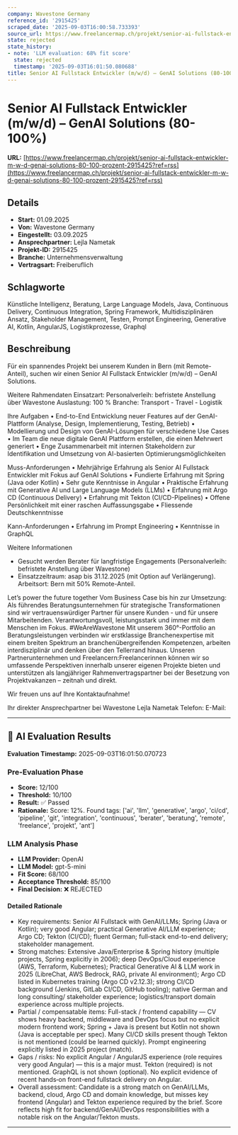 ```yaml
---
company: Wavestone Germany
reference_id: '2915425'
scraped_date: '2025-09-03T16:00:58.733393'
source_url: https://www.freelancermap.ch/projekt/senior-ai-fullstack-entwickler-m-w-d-genai-solutions-80-100-prozent-2915425?ref=rss
state: rejected
state_history:
- note: 'LLM evaluation: 68% fit score'
  state: rejected
  timestamp: '2025-09-03T16:01:50.080688'
title: Senior AI Fullstack Entwickler (m/w/d) – GenAI Solutions (80-100%)
---
```



# Senior AI Fullstack Entwickler (m/w/d) – GenAI Solutions (80-100%)
**URL:** [https://www.freelancermap.ch/projekt/senior-ai-fullstack-entwickler-m-w-d-genai-solutions-80-100-prozent-2915425?ref=rss](https://www.freelancermap.ch/projekt/senior-ai-fullstack-entwickler-m-w-d-genai-solutions-80-100-prozent-2915425?ref=rss)
## Details
- **Start:** 01.09.2025
- **Von:** Wavestone Germany
- **Eingestellt:** 03.09.2025
- **Ansprechpartner:** Lejla Nametak
- **Projekt-ID:** 2915425
- **Branche:** Unternehmensverwaltung
- **Vertragsart:** Freiberuflich

## Schlagworte
Künstliche Intelligenz, Beratung, Large Language Models, Java, Continuous Delivery, Continuous Integration, Spring Framework, Multidisziplinären Ansatz, Stakeholder Management, Testen, Prompt Engineering, Generative AI, Kotlin, AngularJS, Logistikprozesse, Graphql

## Beschreibung
Für ein spannendes Projekt bei unserem Kunden in Bern (mit Remote-Anteil), suchen wir einen Senior AI Fullstack Entwickler (m/w/d) – GenAI Solutions.

Weitere Rahmendaten
Einsatzart: Personalverleih: befristete Anstellung über Wavestone
Auslastung: 100 %
Branche: Transport - Travel - Logistik

Ihre Aufgaben
• End-to-End Entwicklung neuer Features auf der GenAI-Plattform (Analyse, Design, Implementierung, Testing, Betrieb)
• Modellierung und Design von GenAI-Lösungen für verschiedene Use Cases
• Im Team die neue digitale GenAI Plattform erstellen, die einen Mehrwert generiert
• Enge Zusammenarbeit mit internen Stakeholdern zur Identifikation und Umsetzung von AI-basierten Optimierungsmöglichkeiten

Muss-Anforderungen
• Mehrjährige Erfahrung als Senior AI Fullstack Entwickler mit Fokus auf GenAI Solutions
• Fundierte Erfahrung mit Spring (Java oder Kotlin)
• Sehr gute Kenntnisse in Angular
• Praktische Erfahrung mit Generative AI und Large Language Models (LLMs)
• Erfahrung mit Argo CD (Continuous Delivery)
• Erfahrung mit Tekton (CI/CD-Pipelines)
• Offene Persönlichkeit mit einer raschen Auffassungsgabe
• Fliessende Deutschkenntnisse

Kann-Anforderungen
• Erfahrung im Prompt Engineering
• Kenntnisse in GraphQL

Weitere Informationen
- Gesucht werden Berater für langfristige Engagements (Personalverleih: befristete Anstellung über Wavestone)
- Einsatzzeitraum: asap bis 31.12.2025 (mit Option auf Verlängerung). Arbeitsort: Bern mit 50% Remote-Anteil.

Let’s power the future together
Vom Business Case bis hin zur Umsetzung: Als führendes Beratungsunternehmen für strategische Transformationen sind wir vertrauenswürdiger Partner für unsere Kunden - und für unsere Mitarbeitenden. Verantwortungsvoll, leistungsstark und immer mit dem Menschen im Fokus. #WeAreWavestone
Mit unserem 360°-Portfolio an Beratungsleistungen verbinden wir erstklassige Branchenexpertise mit einem breiten Spektrum an branchenübergreifenden Kompetenzen, arbeiten interdisziplinär und denken über den Tellerrand hinaus. Unseren Partnerunternehmen und Freelancern:Freelancerinnen können wir so umfassende Perspektiven innerhalb unserer eigenen Projekte bieten und unterstützen als langjähriger Rahmenvertragspartner bei der Besetzung von Projektvakanzen – zeitnah und direkt.

Wir freuen uns auf Ihre Kontaktaufnahme!

Ihr direkter Ansprechpartner bei Wavestone
Lejla Nametak
Telefon:
E-Mail:

---

## 🤖 AI Evaluation Results

**Evaluation Timestamp:** 2025-09-03T16:01:50.070723

### Pre-Evaluation Phase
- **Score:** 12/100
- **Threshold:** 10/100
- **Result:** ✅ Passed
- **Rationale:** Score: 12%. Found tags: ['ai', 'llm', 'generative', 'argo', 'ci/cd', 'pipeline', 'git', 'integration', 'continuous', 'berater', 'beratung', 'remote', 'freelance', 'projekt', 'ant']

### LLM Analysis Phase
- **LLM Provider:** OpenAI
- **LLM Model:** gpt-5-mini
- **Fit Score:** 68/100
- **Acceptance Threshold:** 85/100
- **Final Decision:** ❌ REJECTED

#### Detailed Rationale
- Key requirements: Senior AI Fullstack with GenAI/LLMs; Spring (Java or Kotlin); very good Angular; practical Generative AI/LLM experience; Argo CD; Tekton (CI/CD); fluent German; full‑stack end-to-end delivery; stakeholder management.  
- Strong matches: Extensive Java/Enterprise & Spring history (multiple projects, Spring explicitly in 2006); deep DevOps/Cloud experience (AWS, Terraform, Kubernetes); Practical Generative AI & LLM work in 2025 (LibreChat, AWS Bedrock, RAG, private AI environment); Argo CD listed in Kubernetes training (Argo CD v2.12.3); strong CI/CD background (Jenkins, GitLab CI/CD, GitHub tooling); native German and long consulting/ stakeholder experience; logistics/transport domain experience across multiple projects.  
- Partial / compensatable items: Full-stack / frontend capability — CV shows heavy backend, middleware and DevOps focus but no explicit modern frontend work; Spring + Java is present but Kotlin not shown (Java is acceptable per spec). Many CI/CD skills present though Tekton is not mentioned (could be learned quickly). Prompt engineering explicitly listed in 2025 project (match).  
- Gaps / risks: No explicit Angular / AngularJS experience (role requires very good Angular) — this is a major must. Tekton (required) is not mentioned. GraphQL is not shown (optional). No explicit evidence of recent hands‑on front-end fullstack delivery on Angular.  
- Overall assessment: Candidate is a strong match on GenAI/LLMs, backend, cloud, Argo CD and domain knowledge, but misses key frontend (Angular) and Tekton experience required by the brief. Score reflects high fit for backend/GenAI/DevOps responsibilities with a notable risk on the Angular/Tekton musts.

---
